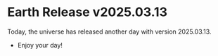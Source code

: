 # Earth Release v2025.03.13
Today, the universe has released another day with version 2025.03.13.
- Enjoy your day!
